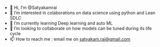 - 👋 Hi, I’m @Satyakamrai
- 👀 I’m interested in colaborations on data science using python and Lean SDLC 
- 🌱 I’m currently learning Deep learning and auto ML
- 💞️ I’m looking to collaborate on how models can be tuned during its life cycle
- 📫 How to reach me : email me on satyakam.rai@gmail.com

<!---
Satyakamrai/Satyakamrai is a ✨ special ✨ repository because its `README.md` (this file) appears on your GitHub profile.
You can click the Preview link to take a look at your changes.
--->
